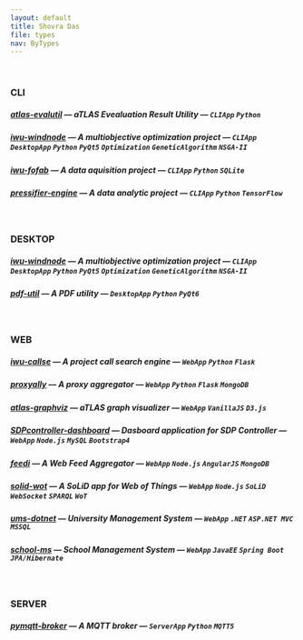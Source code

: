 ```yaml
---
layout: default
title: Shovra Das
file: types
nav: ByTypes
---
```


<br>

### CLI
##### [atlas-evalutil](https://github.com/shovradas/atlas-evalutil) &#8212; aTLAS Evealuation Result Utility &#8212; `CLIApp` `Python`  
##### [iwu-windnode](https://github.com/shovradas/windnode-demonstrator) &#8212; A multiobjective optimization project &#8212; `CLIApp` `DesktopApp` `Python` `PyQt5` `Optimization` `GeneticAlgorithm` `NSGA-II`
##### [iwu-fofab](https://github.com/shovradas/iwu-fofab) &#8212; A data aquisition project &#8212; `CLIApp` `Python` `SQLite` 
##### [pressifier-engine](https://github.com/binuv-tuc/pressifier-engine) &#8212; A data analytic project &#8212; `CLIApp` `Python` `TensorFlow` 

<br>

### DESKTOP
##### [iwu-windnode](https://github.com/shovradas/windnode-demonstrator) &#8212; A multiobjective optimization project &#8212; `CLIApp` `DesktopApp` `Python` `PyQt5` `Optimization` `GeneticAlgorithm` `NSGA-II`
##### [pdf-util](https://github.com/shovradas/pdf-util) &#8212; A PDF utility &#8212; `DesktopApp` `Python` `PyQt6` 

<br>

### WEB
##### [iwu-callse](https://github.com/shovradas/iwu-callse) &#8212; A project call search engine &#8212; `WebApp` `Python` `Flask` 
##### [proxyally](https://github.com/shovradas/proxyally) &#8212; A proxy aggregator &#8212; `WebApp` `Python` `Flask` `MongoDB` 
##### [atlas-graphviz](https://github.com/shovradas/atlas-graphviz) &#8212; aTLAS graph visualizer &#8212; `WebApp`  `VanillaJS` `D3.js` 
##### [SDPcontroller-dashboard](https://github.com/shovradas/SDPcontroller-dashboard) &#8212; Dasboard application for SDP Controller &#8212; `WebApp` `Node.js` `MySQL` `Bootstrap4` 
##### [feedi](https://github.com/shovradas/feedi) &#8212; A Web Feed Aggregator &#8212; `WebApp` `Node.js` `AngularJS` `MongoDB` 
##### [solid-wot](https://github.com/shovradas/solid-wot) &#8212; A SoLiD app for Web of Things &#8212; `WebApp` `Node.js` `SoLiD` `WebSocket` `SPARQL` `WoT`
##### [ums-dotnet](https://github.com/shovradas/ums-dotnet) &#8212; University Management System &#8212; `WebApp` `.NET` `ASP.NET MVC` `MSSQL` 
##### [school-ms](https://github.com/shovradas/school-ms) &#8212; School Management System &#8212; `WebApp` `JavaEE` `Spring Boot` `JPA/Hibernate` 

<br>

### SERVER
##### [pymqtt-broker](https://github.com/shovradas/pymqtt-broker) &#8212; A MQTT broker &#8212; `ServerApp` `Python`  `MQTT5`